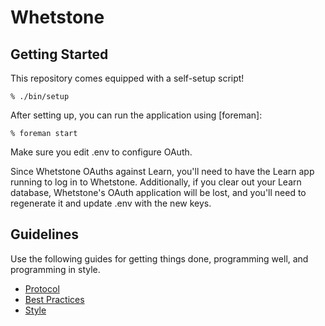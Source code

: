 Whetstone
=========

Getting Started
---------------

This repository comes equipped with a self-setup script!

    % ./bin/setup

After setting up, you can run the application using [foreman]:

    % foreman start

Make sure you edit .env to configure OAuth.

Since Whetstone OAuths against Learn, you'll need to have the Learn app running
to log in to Whetstone. Additionally, if you clear out your Learn database,
Whetstone's OAuth application will be lost, and you'll need to regenerate it
and update .env with the new keys.

Guidelines
----------

Use the following guides for getting things done, programming well, and
programming in style.

* [Protocol](http://github.com/thoughtbot/guides/blob/master/protocol)
* [Best Practices](http://github.com/thoughtbot/guides/blob/master/best-practices)
* [Style](http://github.com/thoughtbot/guides/blob/master/style)
